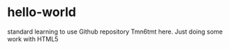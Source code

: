 # hello-world
standard learning to use Github repository
Tmn6tmt here. Just doing some work with HTML5
